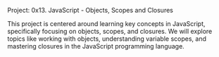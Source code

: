 Project: 0x13. JavaScript - Objects, Scopes and Closures

This project is centered around learning key concepts in JavaScript, specifically focusing on objects, scopes, and closures. We will explore topics like working with objects, understanding variable scopes, and mastering closures in the JavaScript programming language.
